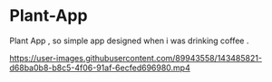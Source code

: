 # Plant-App
Plant App , so simple app designed when i was drinking coffee  .



https://user-images.githubusercontent.com/89943558/143485821-d68ba0b8-b8c5-4f06-91af-6ecfed696980.mp4


